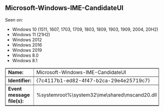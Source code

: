 ## Microsoft-Windows-IME-CandidateUI

Seen on:
* Windows 10 (1511, 1607, 1703, 1709, 1803, 1809, 1903, 1909, 2004, 20H2)
* Windows 11 (21H2)
* Windows 2012
* Windows 2016
* Windows 2019
* Windows 8.0
* Windows 8.1

<table border="1" class="docutils">
  <tbody>
    <tr>
      <td><b>Name:</b></td>
      <td>Microsoft-Windows-IME-CandidateUI</td>
    </tr>
    <tr>
      <td><b>Identifier:</b></td>
      <td>{7c4117b1-ed82-4f47-b2ca-29e4e25719c7}</td>
    </tr>
    <tr>
      <td><b>Event message file(s):</b></td>
      <td>%systemroot%\system32\ime\shared\mscand20.dll</td>
    </tr>
  </tbody>
</table>

&nbsp;

